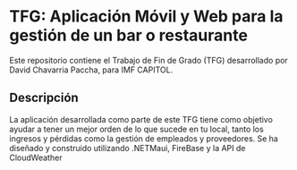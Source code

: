 # TFG: Aplicación Móvil y Web para la gestión de un bar o restaurante

Este repositorio contiene el Trabajo de Fin de Grado (TFG) desarrollado por David Chavarria Paccha, para IMF CAPITOL.

## Descripción

La aplicación desarrollada como parte de este TFG tiene como objetivo ayudar a tener un mejor orden de lo que sucede en tu local, tanto los ingresos y pérdidas como la gestión de empleados y proveedores. Se ha diseñado y construido utilizando .NETMaui, FireBase y la API de CloudWeather
